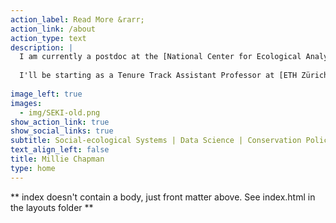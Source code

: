 ```yaml
---
action_label: Read More &rarr;
action_link: /about
action_type: text
description: | 
  I am currently a postdoc at the [National Center for Ecological Analysis and Synthesis (NCEAS)](https://www.nceas.ucsb.edu/) and a core team member at [Climate Change AI (CCAI)](https://www.climatechange.ai/). My research is at the intersection of decision theory, ecology, and data justice, asking how we can develop more effective and equitable strategies to meet global biodiversity targets in an age of AI. I received my PhD from the University of California Berkeley in the department of [Environmental Science, Policy, and Management (ESPM)](https://ourenvironment.berkeley.edu/). 
  
  I'll be starting as a Tenure Track Assistant Professor at [ETH Zürich](https://ethz.ch/en.html) in the [Department of Environmental Systems Science](https://usys.ethz.ch/en/) in July 2025! Reach out if you are interested in discussing PhD or Postdoc opportunities!
  
image_left: true
images:
  - img/SEKI-old.png
show_action_link: true
show_social_links: true
subtitle: Social-ecological Systems | Data Science | Conservation Policy 
text_align_left: false
title: Millie Chapman
type: home
---
```


** index doesn't contain a body, just front matter above.
See index.html in the layouts folder **
